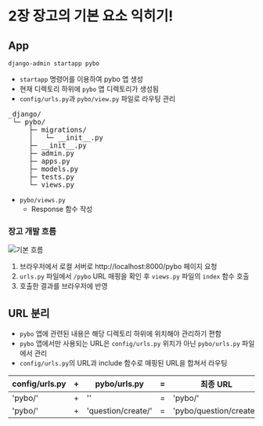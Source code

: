 # 2장 장고의 기본 요소 익히기!

## App

```shell
django-admin startapp pybo
```

- `startapp` 명령어를 이용하여 pybo 앱 생성
- 현재 디렉토리 하위에 `pybo` 앱 디렉토리가 생성됨
- `config/urls.py`과 `pybo/view.py` 파일로 라우팅 관리

<pre>
_django/
 └─ pybo/
     ├─ migrations/
     │   └─ __init__.py
     ├─ __init__.py
     ├─ admin.py
     ├─ apps.py
     ├─ models.py
     ├─ tests.py
     └─ views.py
</pre>

- `pybo/views.py`
    - Response 함수 작성


### 장고 개발 흐름

![기본 흐름](https://wikidocs.net/images/page/70649/2-01_6.png)

1. 브라우저에서 로컬 서버로 http://localhost:8000/pybo 페이지 요청
2. `urls.py` 파일에서 `/pybo` URL 매핑을 확인 후 `views.py` 파일의 `index` 함수 호출
3. 호출한 결과를 브라우저에 반영

## URL 분리

- `pybo` 앱에 관련된 내용은 해당 디렉토리 하위에 위치해야 관리하기 편함
- `pybo` 앱에서만 사용되는 URL은 `config/urls.py` 위치가 아닌 `pybo/urls.py` 파일에서 관리
- `config/urls.py`의 URL과 include 함수로 매핑된 URL을 합쳐서 라우팅 

| config/urls.py | +   | pybo/urls.py       | =   | 최종 URL                  |
|----------------|-----|--------------------|-----|-------------------------|
| 'pybo/'        | +   | ''                 | =   | 'pybo/'                 |
| 'pybo/'        | +   | 'question/create/' | =   | 'pybo/question/create/' |
